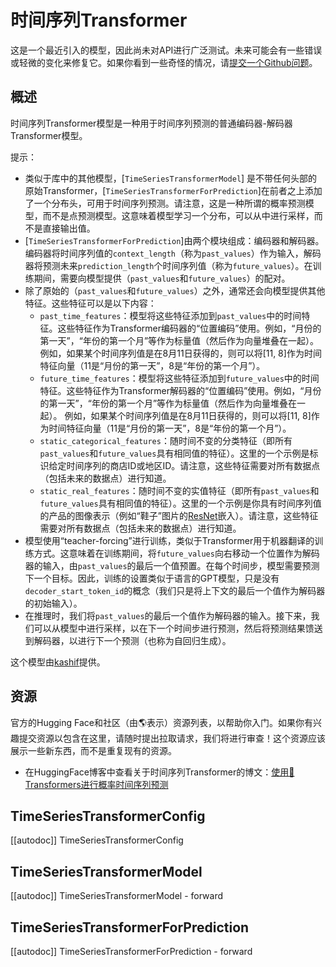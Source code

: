 <!--版权2022年，HuggingFace团队。版权所有。

根据Apache许可证2.0版（“许可证”），你不得使用此文件，除非符合许可证的规定。
你可以在以下位置获取许可证的副本

http://www.apache.org/licenses/LICENSE-2.0

除非适用法律要求或书面同意，否则根据许可证分发的软件是基于“按现状”提供的，
没有任何明示或暗示的担保或条件。有关许可证下特定语言的限制和条件，请参阅许可证。

⚠️请注意，此文件是Markdown格式，但包含我们的文档生成器（类似于MDX）的特定语法，可能在你的Markdown查看器中无法正常渲染。

-->

# 时间序列Transformer

<Tip>

这是一个最近引入的模型，因此尚未对API进行广泛测试。未来可能会有一些错误或轻微的变化来修复它。如果你看到一些奇怪的情况，请[提交一个Github问题](https://github.com/huggingface/transformers/issues/new?assignees=&labels=&template=bug-report.md&title)。

</Tip>

## 概述

时间序列Transformer模型是一种用于时间序列预测的普通编码器-解码器Transformer模型。

提示：

- 类似于库中的其他模型，[`TimeSeriesTransformerModel`] 是不带任何头部的原始Transformer，[`TimeSeriesTransformerForPrediction`]在前者之上添加了一个分布头，可用于时间序列预测。请注意，这是一种所谓的概率预测模型，而不是点预测模型。这意味着模型学习一个分布，可以从中进行采样，而不是直接输出值。
- [`TimeSeriesTransformerForPrediction`]由两个模块组成：编码器和解码器。编码器将时间序列值的`context_length`（称为`past_values`）作为输入，解码器将预测未来`prediction_length`个时间序列值（称为`future_values`）。在训练期间，需要向模型提供（`past_values`和`future_values`）的配对。
- 除了原始的（`past_values`和`future_values`）之外，通常还会向模型提供其他特征。这些特征可以是以下内容：
     - `past_time_features`：模型将这些特征添加到`past_values`中的时间特征。这些特征作为Transformer编码器的“位置编码”使用。例如，“月份的第一天”，“年份的第一个月”等作为标量值（然后作为向量堆叠在一起）。
     例如，如果某个时间序列值是在8月11日获得的，则可以将[11, 8]作为时间特征向量（11是“月份的第一天”，8是“年份的第一个月”）。
     - `future_time_features`：模型将这些特征添加到`future_values`中的时间特征。这些特征作为Transformer解码器的“位置编码”使用。例如，“月份的第一天”，“年份的第一个月”等作为标量值（然后作为向量堆叠在一起）。
     例如，如果某个时间序列值是在8月11日获得的，则可以将[11, 8]作为时间特征向量（11是“月份的第一天”，8是“年份的第一个月”）。
     - `static_categorical_features`：随时间不变的分类特征（即所有`past_values`和`future_values`具有相同值的特征）。这里的一个示例是标识给定时间序列的商店ID或地区ID。请注意，这些特征需要对所有数据点（包括未来的数据点）进行知道。
     - `static_real_features`：随时间不变的实值特征（即所有`past_values`和`future_values`具有相同值的特征）。这里的一个示例是你具有时间序列值的产品的图像表示（例如“鞋子”图片的[ResNet](resnet)嵌入）。请注意，这些特征需要对所有数据点（包括未来的数据点）进行知道。
- 模型使用“teacher-forcing”进行训练，类似于Transformer用于机器翻译的训练方式。这意味着在训练期间，将`future_values`向右移动一个位置作为解码器的输入，由`past_values`的最后一个值预置。在每个时间步，模型需要预测下一个目标。因此，训练的设置类似于语言的GPT模型，只是没有`decoder_start_token_id`的概念（我们只是将上下文的最后一个值作为解码器的初始输入）。
- 在推理时，我们将`past_values`的最后一个值作为解码器的输入。接下来，我们可以从模型中进行采样，以在下一个时间步进行预测，然后将预测结果馈送到解码器，以进行下一个预测（也称为自回归生成）。

这个模型由[kashif](https://huggingface.co/kashif)提供。

## 资源

官方的Hugging Face和社区（由🌎表示）资源列表，以帮助你入门。如果你有兴趣提交资源以包含在这里，请随时提出拉取请求，我们将进行审查！这个资源应该展示一些新东西，而不是重复现有的资源。

- 在HuggingFace博客中查看关于时间序列Transformer的博文：[使用🤗Transformers进行概率时间序列预测](https://huggingface.co/blog/time-series-transformers)


## TimeSeriesTransformerConfig

[[autodoc]] TimeSeriesTransformerConfig


## TimeSeriesTransformerModel

[[autodoc]] TimeSeriesTransformerModel
    - forward


## TimeSeriesTransformerForPrediction

[[autodoc]] TimeSeriesTransformerForPrediction
    - forward